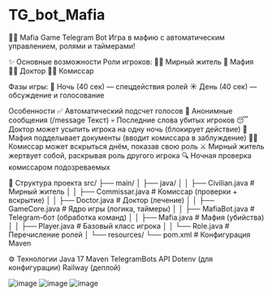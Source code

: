 # TG_bot_Mafia
🕵️‍♂️ Mafia Game Telegram Bot
Игра в мафию с автоматическим управлением, ролями и таймерами!

✨ Основные возможности
Роли игроков:
👨‍🌾 Мирный житель
🦹 Мафия
🧑‍⚕️ Доктор
🕵️‍♂️ Комиссар

Фазы игры:
🌙 Ночь (40 сек) — спецдействия ролей
☀️ День (40 сек) — обсуждение и голосование

Особенности
✅ Автоматический подсчет голосов
💬 Анонимные сообщения (/message Текст)
💀 Последние слова убитых игроков
😴 Доктор может усыпить игрока на одну ночь (блокирует действие)
📝 Мафия подделывает документы (вводит комиссара в заблуждение)
🕵️‍♂️ Комиссар может вскрыться днём, показав свою роль
⚔️ Мирный житель жертвует собой, раскрывая роль другого игрока
🔍 Ночная проверка комиссаром подозреваемых

🧩 Структура проекта
src/
├── main/
│   ├── java/
│   │   ├── Civilian.java       # Мирный житель
│   │   ├── Commissar.java      # Комиссар (проверки + вскрытие)
│   │   ├── Doctor.java         # Доктор (лечение)
│   │   ├── GameCore.java       # Ядро игры (логика, таймеры)
│   │   ├── MafiaBot.java       # Telegram-бот (обработка команд)
│   │   ├── Mafia.java          # Мафия (убийства)
│   │   ├── Player.java         # Базовый класс игрока
│   │   └── Role.java           # Перечисление ролей
│   └── resources/
└── pom.xml                     # Конфигурация Maven

⚙️ Технологии
Java 17
Maven
TelegramBots API
Dotenv (для конфигурации)
Railway (деплой)

![image](https://github.com/user-attachments/assets/c93946aa-8290-4803-88d6-48cd227849a7)
![image](https://github.com/user-attachments/assets/851b3ff4-7626-4c68-accd-65765d92969c)
![image](https://github.com/user-attachments/assets/ec573006-434b-42c1-98db-6b7f0cbbe8d7)
